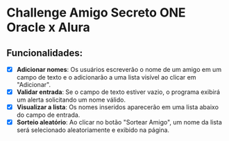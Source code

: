 # Challenge Amigo Secreto ONE Oracle x Alura 

## Funcionalidades:

- [x] **Adicionar nomes**: Os usuários escreverão o nome de um amigo em um campo de texto e o adicionarão a uma lista visível ao clicar em "Adicionar".
- [x] **Validar entrada**: Se o campo de texto estiver vazio, o programa exibirá um alerta solicitando um nome válido.
- [x] **Visualizar a lista**: Os nomes inseridos aparecerão em uma lista abaixo do campo de entrada.
- [x] **Sorteio aleatório**: Ao clicar no botão "Sortear Amigo", um nome da lista será selecionado aleatoriamente e exibido na página.